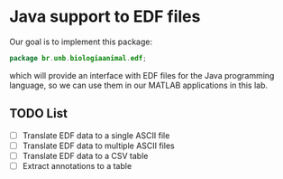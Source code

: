 # Java support to EDF files

Our goal is to implement this package:

``` java
package br.unb.biologiaanimal.edf;
```

which will provide an interface with EDF files for the Java programming language, so we can use them in our MATLAB applications in this lab.


TODO List
---------

- [ ] Translate EDF data to a single ASCII file
- [ ] Translate EDF data to multiple ASCII files
- [ ] Translate EDF data to a CSV table
- [ ] Extract annotations to a table
